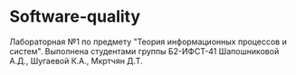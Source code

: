 # Software-quality
Лабораторная №1 по предмету "Теория информационных процессов и систем". 
Выполнена студентами группы Б2-ИФСТ-41 Шапошниковой А.Д., Шугаевой К.А., Мкртчян Д.Т.

